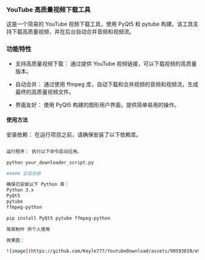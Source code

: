 ### YouTube 高质量视频下载工具

这是一个简易的 YouTube 视频下载工具，使用 PyQt5 和 pytube 构建。该工具支持下载高质量视频，并在后台自动合并音频和视频流。

### 功能特性

- 支持高质量视频下载： 通过提供 YouTube 视频链接，可以下载视频的高质量版本。
  
- 自动合并： 通过使用 ffmpeg 库，自动下载和合并视频的音频和视频流，生成最终的高质量视频文件。
  
- 界面友好： 使用 PyQt5 构建的图形用户界面，提供简单易用的操作。
  
#### 使用方法

安装依赖： 在运行项目之前，请确保安装了以下依赖库。
```bash pip install PyQt5 pytube ffmpeg-python 

运行程序： 执行以下命令启动应用。

python your_downloader_script.py

##### 安装依赖

确保已安装以下 Python 库：
Python 3.x
PyQt5
pytube
ffmpeg-python

pip install PyQt5 pytube ffmpeg-python

简易制作 供个人使用 

效果图：

![image](https://github.com/Keyle777/YoutubeDownload/assets/90593019/e92ccf49-c602-43bc-a757-e261e078d66b)

